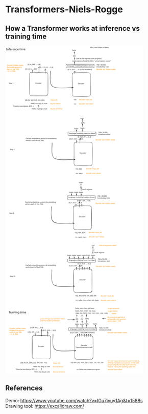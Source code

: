 # Transformers-Niels-Rogge
## How a Transformer works at inference vs training time

![alt text](figures/transformers-2025-08-24-1513.svg "Title")


## References
Demo: https://www.youtube.com/watch?v=IGu7ivuy1Ag&t=1588s     
Drawing tool: https://excalidraw.com/
